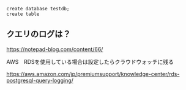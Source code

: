 


```
create database testdb;
create table
```

## クエリのログは？

https://notepad-blog.com/content/66/

AWS　RDSを使用している場合は設定したらクラウドウォッチに残る

https://aws.amazon.com/jp/premiumsupport/knowledge-center/rds-postgresql-query-logging/

